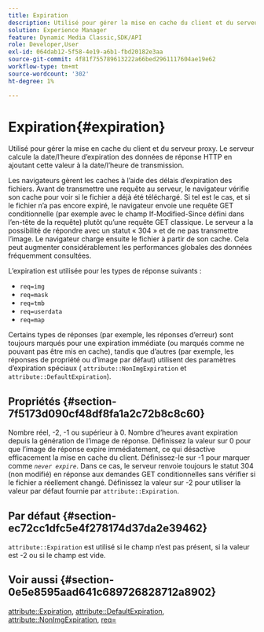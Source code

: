 ```yaml
---
title: Expiration
description: Utilisé pour gérer la mise en cache du client et du serveur proxy. Le serveur calcule la date/l’heure d’expiration des données de réponse HTTP en ajoutant cette valeur à la date/l’heure de transmission.
solution: Experience Manager
feature: Dynamic Media Classic,SDK/API
role: Developer,User
exl-id: 064dab12-5f58-4e19-a6b1-fbd20182e3aa
source-git-commit: 4f81f755789613222a66bed2961117604ae19e62
workflow-type: tm+mt
source-wordcount: '302'
ht-degree: 1%

---
```


# Expiration{#expiration}

Utilisé pour gérer la mise en cache du client et du serveur proxy. Le serveur calcule la date/l’heure d’expiration des données de réponse HTTP en ajoutant cette valeur à la date/l’heure de transmission.

Les navigateurs gèrent les caches à l’aide des délais d’expiration des fichiers. Avant de transmettre une requête au serveur, le navigateur vérifie son cache pour voir si le fichier a déjà été téléchargé. Si tel est le cas, et si le fichier n’a pas encore expiré, le navigateur envoie une requête GET conditionnelle (par exemple avec le champ If-Modified-Since défini dans l’en-tête de la requête) plutôt qu’une requête GET classique. Le serveur a la possibilité de répondre avec un statut « 304 » et de ne pas transmettre l’image. Le navigateur charge ensuite le fichier à partir de son cache. Cela peut augmenter considérablement les performances globales des données fréquemment consultées.

L’expiration est utilisée pour les types de réponse suivants :

* `req=img`
* `req=mask`
* `req=tmb`
* `req=userdata`
* `req=map`

Certains types de réponses (par exemple, les réponses d’erreur) sont toujours marqués pour une expiration immédiate (ou marqués comme ne pouvant pas être mis en cache), tandis que d’autres (par exemple, les réponses de propriété ou d’image par défaut) utilisent des paramètres d’expiration spéciaux ( `attribute::NonImgExpiration` et `attribute::DefaultExpiration`).

## Propriétés {#section-7f5173d090cf48df8fa1a2c72b8c8c60}

Nombre réel, -2, -1 ou supérieur à 0. Nombre d’heures avant expiration depuis la génération de l’image de réponse. Définissez la valeur sur 0 pour que l’image de réponse expire immédiatement, ce qui désactive efficacement la mise en cache du client. Définissez-le sur -1 pour marquer comme *`never expire`*. Dans ce cas, le serveur renvoie toujours le statut 304 (non modifié) en réponse aux demandes GET conditionnelles sans vérifier si le fichier a réellement changé. Définissez la valeur sur -2 pour utiliser la valeur par défaut fournie par `attribute::Expiration`.

## Par défaut {#section-ec72cc1dfc5e4f278174d37da2e39462}

`attribute::Expiration` est utilisé si le champ n’est pas présent, si la valeur est -2 ou si le champ est vide.

## Voir aussi {#section-0e5e8595aad641c689726828712a8902}

[attribute::Expiration](../../../../../../is-api/image-catalog/image-serving-api-ref/c-image-catalog-reference/c-attributes-reference/r-expiration.md#reference-a0bf4686425d4e00b8014c4950fb62b7), [attribute::DefaultExpiration](../../../../../../is-api/image-catalog/image-serving-api-ref/c-image-catalog-reference/c-attributes-reference/r-defaultexpiration.md#reference-0526166fab654fceb243b75d1ea4f0cf), [attribute::NonImgExpiration](../../../../../../is-api/image-catalog/image-serving-api-ref/c-image-catalog-reference/c-attributes-reference/r-nonimgexpiration.md#reference-a8066cd0d24b4ea98100ade4821f1f9d), [req=](../../../../../../is-api/http-ref/image-serving-api-ref/c-http-protocol-reference/c-command-reference/r-req/r-req.md#reference-907cdb4a97034db7ad94695f25552e76)
